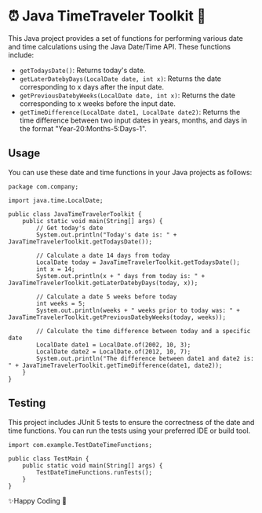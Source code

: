 # ⏰ Java TimeTraveler Toolkit 📆

This Java project provides a set of functions for performing various date and time calculations using the Java Date/Time API. These functions include:

- `getTodaysDate()`: Returns today's date.
- `getLaterDatebyDays(LocalDate date, int x)`: Returns the date corresponding to x days after the input date.
- `getPreviousDatebyWeeks(LocalDate date, int x)`: Returns the date corresponding to x weeks before the input date.
- `getTimeDifference(LocalDate date1, LocalDate date2)`: Returns the time difference between two input dates in years, months, and days in the format "Year-20:Months-5:Days-1".

## Usage
You can use these date and time functions in your Java projects as follows:

```agsl
package com.company;

import java.time.LocalDate;

public class JavaTimeTravelerToolkit {
    public static void main(String[] args) {
        // Get today's date
        System.out.println("Today's date is: " + JavaTimeTravelerToolkit.getTodaysDate());

        // Calculate a date 14 days from today
        LocalDate today = JavaTimeTravelerToolkit.getTodaysDate();
        int x = 14;
        System.out.println(x + " days from today is: " + JavaTimeTravelerToolkit.getLaterDatebyDays(today, x));

        // Calculate a date 5 weeks before today
        int weeks = 5;
        System.out.println(weeks + " weeks prior to today was: " + JavaTimeTravelerToolkit.getPreviousDatebyWeeks(today, weeks));

        // Calculate the time difference between today and a specific date
        LocalDate date1 = LocalDate.of(2002, 10, 3);
        LocalDate date2 = LocalDate.of(2012, 10, 7);
        System.out.println("The difference between date1 and date2 is: " + JavaTimeTravelerToolkit.getTimeDifference(date1, date2));
    }
}
```

## Testing
This project includes JUnit 5 tests to ensure the correctness of the date and time functions. You can run the tests using your preferred IDE or build tool.

```agsl
import com.example.TestDateTimeFunctions;

public class TestMain {
    public static void main(String[] args) {
        TestDateTimeFunctions.runTests();
    }
}

```

✨Happy Coding 🚀